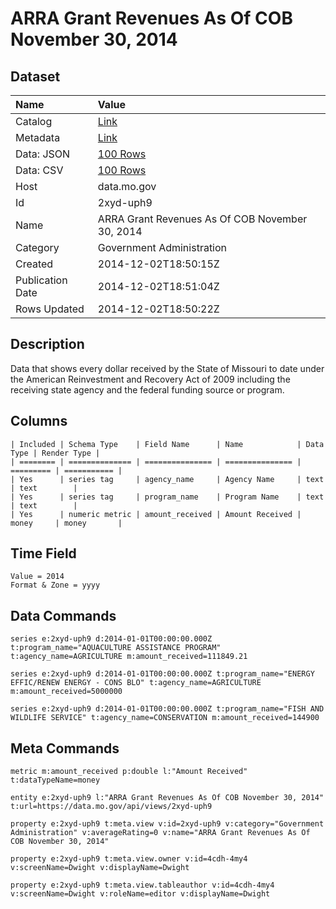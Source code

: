 # ARRA Grant Revenues As Of COB November 30, 2014

## Dataset

| Name | Value |
| :--- | :---- |
| Catalog | [Link](https://catalog.data.gov/dataset/arra-grant-revenues-as-of-cob-november-30-2014-1007e) |
| Metadata | [Link](https://data.mo.gov/api/views/2xyd-uph9) |
| Data: JSON | [100 Rows](https://data.mo.gov/api/views/2xyd-uph9/rows.json?max_rows=100) |
| Data: CSV | [100 Rows](https://data.mo.gov/api/views/2xyd-uph9/rows.csv?max_rows=100) |
| Host | data.mo.gov |
| Id | 2xyd-uph9 |
| Name | ARRA Grant Revenues As Of COB November 30, 2014 |
| Category | Government Administration |
| Created | 2014-12-02T18:50:15Z |
| Publication Date | 2014-12-02T18:51:04Z |
| Rows Updated | 2014-12-02T18:50:22Z |

## Description

Data that shows every dollar received by the State of Missouri to date under the American Reinvestment and Recovery Act of 2009 including the receiving state agency and the federal funding source or program.

## Columns

```ls
| Included | Schema Type    | Field Name      | Name            | Data Type | Render Type |
| ======== | ============== | =============== | =============== | ========= | =========== |
| Yes      | series tag     | agency_name     | Agency Name     | text      | text        |
| Yes      | series tag     | program_name    | Program Name    | text      | text        |
| Yes      | numeric metric | amount_received | Amount Received | money     | money       |
```

## Time Field

```ls
Value = 2014
Format & Zone = yyyy
```

## Data Commands

```ls
series e:2xyd-uph9 d:2014-01-01T00:00:00.000Z t:program_name="AQUACULTURE ASSISTANCE PROGRAM" t:agency_name=AGRICULTURE m:amount_received=111849.21

series e:2xyd-uph9 d:2014-01-01T00:00:00.000Z t:program_name="ENERGY EFFIC/RENEW ENERGY - CONS BLO" t:agency_name=AGRICULTURE m:amount_received=5000000

series e:2xyd-uph9 d:2014-01-01T00:00:00.000Z t:program_name="FISH AND WILDLIFE SERVICE" t:agency_name=CONSERVATION m:amount_received=144900
```

## Meta Commands

```ls
metric m:amount_received p:double l:"Amount Received" t:dataTypeName=money

entity e:2xyd-uph9 l:"ARRA Grant Revenues As Of COB November 30, 2014" t:url=https://data.mo.gov/api/views/2xyd-uph9

property e:2xyd-uph9 t:meta.view v:id=2xyd-uph9 v:category="Government Administration" v:averageRating=0 v:name="ARRA Grant Revenues As Of COB November 30, 2014"

property e:2xyd-uph9 t:meta.view.owner v:id=4cdh-4my4 v:screenName=Dwight v:displayName=Dwight

property e:2xyd-uph9 t:meta.view.tableauthor v:id=4cdh-4my4 v:screenName=Dwight v:roleName=editor v:displayName=Dwight
```